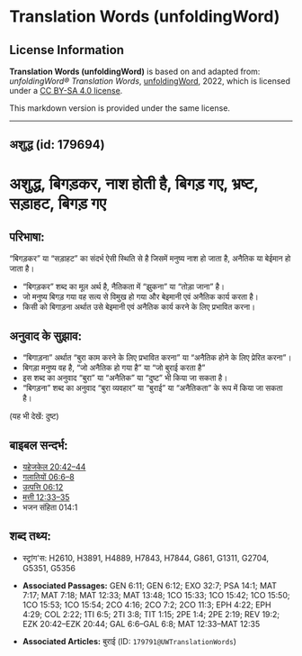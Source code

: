 # Translation Words (unfoldingWord)

## License Information

**Translation Words (unfoldingWord)** is based on and adapted from: _unfoldingWord® Translation Words_, [unfoldingWord](https://unfoldingword.org/utw), 2022, which is licensed under a [CC BY-SA 4.0 license](https://creativecommons.org/licenses/by-sa/4.0/legalcode.en).

This markdown version is provided under the same license.



--------------------------------

## अशुद्ध (id: 179694)

अशुद्ध, बिगड़कर, नाश होती है, बिगड़ गए, भ्रष्ट, सड़ाहट, बिगड़ गए
================================================================

परिभाषा:
--------

“बिगड़कर” या “सड़ाहट” का संदर्भ ऐसी स्थिति से है जिसमें मनुष्य नाश हो जाता है, अनैतिक या बेईमान हो जाता है।

* “बिगड़कर” शब्द का मूल अर्थ है, नैतिकता में “झुकना” या “तोड़ा जाना” है।
* जो मनुष्य बिगड़ गया वह सत्य से विमुख हो गया और बेइमानी एवं अनैतिक कार्य करता है।
* किसी को बिगाड़ना अर्थात उसे बेइमानी एवं अनैतिक कार्य करने के लिए प्रभावित करना।

अनुवाद के सुझाव:
----------------

* “बिगाड़ना” अर्थात “बुरा काम करने के लिए प्रभावित करना” या “अनैतिक होने के लिए प्रेरित करना”।
* बिगड़ा मनुष्य वह है, “जो अनैतिक हो गया है” या “जो बुराई करता है”
* इस शब्द का अनुवाद “बुरा” या “अनैतिक” या “दुष्ट” भी किया जा सकता है।
* “बिगड़ना” शब्द का अनुवाद “बुरा व्यवहार” या “बुराई” या “अनैतिकता” के रूप में किया जा सकता है।

(यह भी देखें: दुष्ट)

बाइबल सन्दर्भ:
--------------

* [यहेजकेल 20:42–44](https://ref.ly/Ezek20:42-Ezek20:44)
* [गलातियों 06:6–8](https://ref.ly/Gal6:6-Gal6:8)
* [उत्पत्ति 06:12](https://ref.ly/Gen6:12)
* [मत्ती 12:33–35](https://ref.ly/Matt12:33-Matt12:35)
* भजन संहिता 014:1

शब्द तथ्य:
----------

* स्ट्रांग'स: H2610, H3891, H4889, H7843, H7844, G861, G1311, G2704, G5351, G5356

* **Associated Passages:** GEN 6:11; GEN 6:12; EXO 32:7; PSA 14:1; MAT 7:17; MAT 7:18; MAT 12:33; MAT 13:48; 1CO 15:33; 1CO 15:42; 1CO 15:50; 1CO 15:53; 1CO 15:54; 2CO 4:16; 2CO 7:2; 2CO 11:3; EPH 4:22; EPH 4:29; COL 2:22; 1TI 6:5; 2TI 3:8; TIT 1:15; 2PE 1:4; 2PE 2:19; REV 19:2; EZK 20:42–EZK 20:44; GAL 6:6–GAL 6:8; MAT 12:33–MAT 12:35
* **Associated Articles:** बुराई (ID: `179791@UWTranslationWords`)

